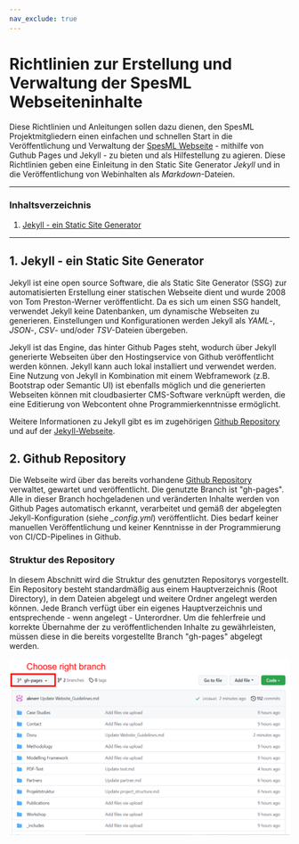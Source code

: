 ```yaml
---
nav_exclude: true
---
```

# Richtlinien zur Erstellung und Verwaltung der SpesML Webseiteninhalte
Diese Richtlinien und Anleitungen sollen dazu dienen, den SpesML Projektmitgliedern einen einfachen und schnellen Start in die Veröffentlichung und Verwaltung der [SpesML Webseite](https://spesml.github.io) - mithilfe von Guthub Pages und Jekyll - zu bieten und als Hilfestellung zu agieren. Diese Richtlinien geben eine Einleitung in den Static Site Generator *Jekyll* und in die Veröffentlichung von Webinhalten als *Markdown*-Dateien. 

---
### Inhaltsverzeichnis
1. [Jekyll - ein Static Site Generator](https://github.com/spesml/spesml.github.io/blob/gh-pages/Docu/Website_Guidelines.md#1-jekyll---ein-static-site-generator)  
---

## 1. Jekyll - ein Static Site Generator
Jekyll ist eine open source Software, die als Static Site Generator (SSG) zur automatisierten Erstellung einer statischen Webseite dient und wurde 2008 von Tom Preston-Werner veröffentlicht. Da es sich um einen SSG handelt, verwendet Jekyll keine Datenbanken, um dynamische Webseiten zu generieren. Einstellungen und Konfigurationen werden Jekyll als *YAML*-, *JSON*-, *CSV*- und/oder *TSV*-Dateien übergeben.  
  
Jekyll ist das Engine, das hinter Github Pages steht, wodurch über Jekyll generierte Webseiten über den Hostingservice von Github veröffentlicht werden können. Jekyll kann auch lokal installiert und verwendet werden. Eine Nutzung von Jekyll in Kombination mit einem Webframework (z.B. Bootstrap oder Semantic UI) ist ebenfalls möglich und die generierten Webseiten können mit cloudbasierter CMS-Software verknüpft werden, die eine Editierung von Webcontent ohne Programmierkenntnisse ermöglicht.  
  
Weitere Informationen zu Jekyll gibt es im zugehörigen [Github Repository](https://github.com/jekyll/jekyll) und auf der [Jekyll-Webseite](https://jekyllrb.com/).

## 2. Github Repository
Die Webseite wird über das bereits vorhandene [Github Repository](https://github.com/spesml/spesml.github.io) verwaltet, gewartet und veröffentlicht. Die genutzte Branch ist "gh-pages". Alle in dieser Branch hochgeladenen und veränderten Inhalte werden von Github Pages automatisch erkannt, verarbeitet und gemäß der abgelegten Jekyll-Konfiguration (siehe *_config.yml*) veröffentlicht. Dies bedarf keiner manuellen Veröffentlichung und keiner Kenntnisse in der Programmierung von CI/CD-Pipelines in Github.

### Struktur des Repository
In diesem Abschnitt wird die Struktur des genutzten Repositorys vorgestellt. Ein Repository besteht standardmäßig aus einem Hauptverzeichnis (Root Directory), in dem Dateien abgelegt und weitere Ordner angelegt werden können. Jede Branch verfügt über ein eigenes Hauptverzeichnis und entsprechende - wenn angelegt - Unterordner. Um die fehlerfreie und korrekte Übernahme der zu veröffentlichenden Inhalte zu gewährleisten, müssen diese in die bereits vorgestellte Branch "gh-pages" abgelegt werden.
  
![Choice of branch](/Docu/pics/branch_choice.png)  
  
 
  
 
